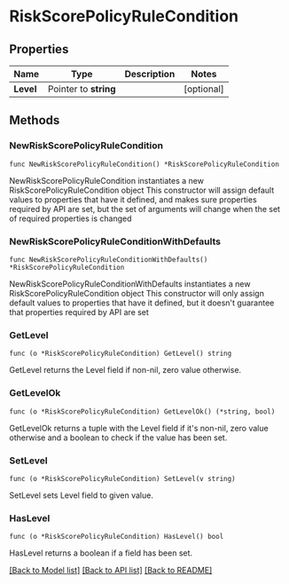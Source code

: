# RiskScorePolicyRuleCondition

## Properties

Name | Type | Description | Notes
------------ | ------------- | ------------- | -------------
**Level** | Pointer to **string** |  | [optional] 

## Methods

### NewRiskScorePolicyRuleCondition

`func NewRiskScorePolicyRuleCondition() *RiskScorePolicyRuleCondition`

NewRiskScorePolicyRuleCondition instantiates a new RiskScorePolicyRuleCondition object
This constructor will assign default values to properties that have it defined,
and makes sure properties required by API are set, but the set of arguments
will change when the set of required properties is changed

### NewRiskScorePolicyRuleConditionWithDefaults

`func NewRiskScorePolicyRuleConditionWithDefaults() *RiskScorePolicyRuleCondition`

NewRiskScorePolicyRuleConditionWithDefaults instantiates a new RiskScorePolicyRuleCondition object
This constructor will only assign default values to properties that have it defined,
but it doesn't guarantee that properties required by API are set

### GetLevel

`func (o *RiskScorePolicyRuleCondition) GetLevel() string`

GetLevel returns the Level field if non-nil, zero value otherwise.

### GetLevelOk

`func (o *RiskScorePolicyRuleCondition) GetLevelOk() (*string, bool)`

GetLevelOk returns a tuple with the Level field if it's non-nil, zero value otherwise
and a boolean to check if the value has been set.

### SetLevel

`func (o *RiskScorePolicyRuleCondition) SetLevel(v string)`

SetLevel sets Level field to given value.

### HasLevel

`func (o *RiskScorePolicyRuleCondition) HasLevel() bool`

HasLevel returns a boolean if a field has been set.


[[Back to Model list]](../README.md#documentation-for-models) [[Back to API list]](../README.md#documentation-for-api-endpoints) [[Back to README]](../README.md)


